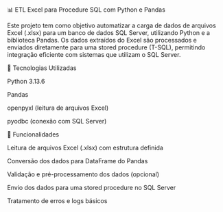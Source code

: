 📊 ETL Excel para Procedure SQL com Python e Pandas

Este projeto tem como objetivo automatizar a carga de dados de arquivos Excel (.xlsx) para um banco de dados SQL Server, utilizando Python e a biblioteca Pandas. Os dados extraídos do Excel são processados e enviados diretamente para uma stored procedure (T-SQL), permitindo integração eficiente com sistemas que utilizam o SQL Server.

🔧 Tecnologias Utilizadas

Python 3.13.6

Pandas

openpyxl (leitura de arquivos Excel)

pyodbc (conexão com SQL Server)

🚀 Funcionalidades

Leitura de arquivos Excel (.xlsx) com estrutura definida

Conversão dos dados para DataFrame do Pandas

Validação e pré-processamento dos dados (opcional)

Envio dos dados para uma stored procedure no SQL Server

Tratamento de erros e logs básicos

